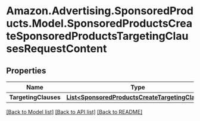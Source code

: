 # Amazon.Advertising.SponsoredProducts.Model.SponsoredProductsCreateSponsoredProductsTargetingClausesRequestContent

## Properties

Name | Type | Description | Notes
------------ | ------------- | ------------- | -------------
**TargetingClauses** | [**List&lt;SponsoredProductsCreateTargetingClause&gt;**](SponsoredProductsCreateTargetingClause.md) |  | 

[[Back to Model list]](../README.md#documentation-for-models) [[Back to API list]](../README.md#documentation-for-api-endpoints) [[Back to README]](../README.md)

